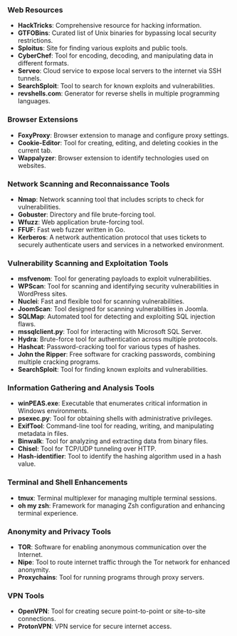 ### Web Resources

- **HackTricks**: Comprehensive resource for hacking information.
- **GTFOBins**: Curated list of Unix binaries for bypassing local security restrictions.
- **Sploitus**: Site for finding various exploits and public tools.
- **CyberChef**: Tool for encoding, decoding, and manipulating data in different formats.
- **Serveo**: Cloud service to expose local servers to the internet via SSH tunnels.
- **SearchSploit**: Tool to search for known exploits and vulnerabilities.
- **revshells.com**: Generator for reverse shells in multiple programming languages.

### Browser Extensions

- **FoxyProxy**: Browser extension to manage and configure proxy settings.
- **Cookie-Editor**: Tool for creating, editing, and deleting cookies in the current tab.
- **Wappalyzer**: Browser extension to identify technologies used on websites.

### Network Scanning and Reconnaissance Tools

- **Nmap**: Network scanning tool that includes scripts to check for vulnerabilities.
- **Gobuster**: Directory and file brute-forcing tool.
- **Wfuzz**: Web application brute-forcing tool.
- **FFUF**: Fast web fuzzer written in Go.
- **Kerberos**: A network authentication protocol that uses tickets to securely authenticate users and services in a networked environment.

### Vulnerability Scanning and Exploitation Tools

- **msfvenom**: Tool for generating payloads to exploit vulnerabilities.
- **WPScan**: Tool for scanning and identifying security vulnerabilities in WordPress sites.
- **Nuclei**: Fast and flexible tool for scanning vulnerabilities.
- **JoomScan**: Tool designed for scanning vulnerabilities in Joomla.
- **SQLMap**: Automated tool for detecting and exploiting SQL injection flaws.
- **mssqlclient.py**: Tool for interacting with Microsoft SQL Server.
- **Hydra**: Brute-force tool for authentication across multiple protocols.
- **Hashcat**: Password-cracking tool for various types of hashes.
- **John the Ripper**: Free software for cracking passwords, combining multiple cracking programs.
- **SearchSploit**: Tool for finding known exploits and vulnerabilities.

### Information Gathering and Analysis Tools

- **winPEAS.exe**: Executable that enumerates critical information in Windows environments.
- **psexec.py**: Tool for obtaining shells with administrative privileges.
- **ExifTool**: Command-line tool for reading, writing, and manipulating metadata in files.
- **Binwalk**: Tool for analyzing and extracting data from binary files.
- **Chisel**: Tool for TCP/UDP tunneling over HTTP.
- **Hash-identifier**: Tool to identify the hashing algorithm used in a hash value.

### Terminal and Shell Enhancements

- **tmux**: Terminal multiplexer for managing multiple terminal sessions.
- **oh my zsh**: Framework for managing Zsh configuration and enhancing terminal experience.

### Anonymity and Privacy Tools

- **TOR**: Software for enabling anonymous communication over the Internet.
- **Nipe**: Tool to route internet traffic through the Tor network for enhanced anonymity.
- **Proxychains**: Tool for running programs through proxy servers.

### VPN Tools

- **OpenVPN**: Tool for creating secure point-to-point or site-to-site connections.
- **ProtonVPN**: VPN service for secure internet access.